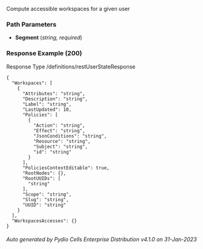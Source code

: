 






 
Compute accessible workspaces for a given user  


### Path Parameters

 - **Segment** (_string, required_) 




### Response Example (200)
Response Type /definitions/restUserStateResponse

```
{
  "Workspaces": [
    {
      "Attributes": "string",
      "Description": "string",
      "Label": "string",
      "LastUpdated": 10,
      "Policies": [
        {
          "Action": "string",
          "Effect": "string",
          "JsonConditions": "string",
          "Resource": "string",
          "Subject": "string",
          "id": "string"
        }
      ],
      "PoliciesContextEditable": true,
      "RootNodes": {},
      "RootUUIDs": [
        "string"
      ],
      "Scope": "string",
      "Slug": "string",
      "UUID": "string"
    }
  ],
  "WorkspacesAccesses": {}
}
```




###### Auto generated by Pydio Cells Enterprise Distribution v4.1.0 on 31-Jan-2023
